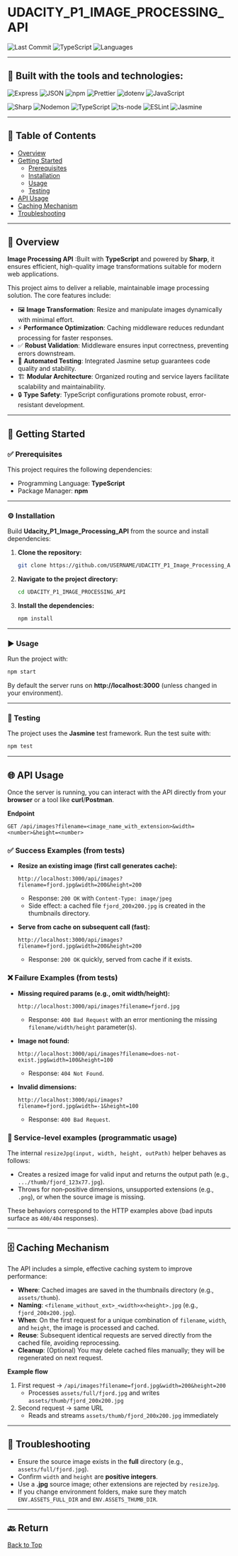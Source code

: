 # UDACITY_P1_IMAGE_PROCESSING_API

![Last Commit](https://img.shields.io/github/last-commit/AbdKhuffash/Udacity_P1_Image_Processing_API?color=blue&label=last%20commit)
![TypeScript](https://img.shields.io/badge/typescript-81.7%25-blue) 
![Languages](https://img.shields.io/badge/languages-2-brightgreen)

---

## 🚀 Built with the tools and technologies:

![Express](https://img.shields.io/badge/Express-black?logo=express&logoColor=white)
![JSON](https://img.shields.io/badge/JSON-black?logo=json&logoColor=white)
![npm](https://img.shields.io/badge/npm-CB3837?logo=npm&logoColor=white)
![Prettier](https://img.shields.io/badge/Prettier-F7B93E?logo=prettier&logoColor=black)
![dotenv](https://img.shields.io/badge/.ENV-ECD53F?logo=dotenv&logoColor=black)
![JavaScript](https://img.shields.io/badge/JavaScript-F7DF1E?logo=javascript&logoColor=black)

![Sharp](https://img.shields.io/badge/sharp-00C300?logo=sharp&logoColor=white)
![Nodemon](https://img.shields.io/badge/Nodemon-76D04B?logo=nodemon&logoColor=white)
![TypeScript](https://img.shields.io/badge/TypeScript-007ACC?logo=typescript&logoColor=white)
![ts-node](https://img.shields.io/badge/ts--node-3178C6?logo=ts-node&logoColor=white)
![ESLint](https://img.shields.io/badge/ESLint-4B32C3?logo=eslint&logoColor=white)
![Jasmine](https://img.shields.io/badge/Jasmine-8A4182?logo=jasmine&logoColor=white)

---

## 📑 Table of Contents
- [Overview](#overview)
- [Getting Started](#getting-started)
  - [Prerequisites](#prerequisites)
  - [Installation](#installation)
  - [Usage](#usage)
  - [Testing](#testing)
- [API Usage](#api-usage)
- [Caching Mechanism](#caching-mechanism)
- [Troubleshooting](#troubleshooting)

---

## 📖 Overview

**Image Processing API** :Built with **TypeScript** and powered by **Sharp**, it ensures efficient, high-quality image transformations suitable for modern web applications.

This project aims to deliver a reliable, maintainable image processing solution. The core features include:

- 🖼️ **Image Transformation**: Resize and manipulate images dynamically with minimal effort.  
- ⚡ **Performance Optimization**: Caching middleware reduces redundant processing for faster responses.  
- ✅ **Robust Validation**: Middleware ensures input correctness, preventing errors downstream.  
- 🧪 **Automated Testing**: Integrated Jasmine setup guarantees code quality and stability.  
- 🏗️ **Modular Architecture**: Organized routing and service layers facilitate scalability and maintainability.  
- 🔒 **Type Safety**: TypeScript configurations promote robust, error-resistant development.  

---

## 🚀 Getting Started

### ✅ Prerequisites
This project requires the following dependencies:

- Programming Language: **TypeScript**  
- Package Manager: **npm**

---

### ⚙️ Installation
Build **Udacity_P1_Image_Processing_API** from the source and install dependencies:

1. **Clone the repository:**
   ```bash
   git clone https://github.com/USERNAME/UDACITY_P1_Image_Processing_API
   ```

2. **Navigate to the project directory:**
   ```bash
   cd UDACITY_P1_IMAGE_PROCESSING_API
   ```

3. **Install the dependencies:**
   ```bash
   npm install
   ```

---

### ▶️ Usage
Run the project with:

```bash
npm start
```

By default the server runs on **http://localhost:3000** (unless changed in your environment).

---

### 🧪 Testing
The project uses the **Jasmine** test framework. Run the test suite with:

```bash
npm test
```

---

## 🌐 API Usage

Once the server is running, you can interact with the API directly from your **browser** or a tool like **curl**/**Postman**.

**Endpoint**
```
GET /api/images?filename=<image_name_with_extension>&width=<number>&height=<number>
```

### ✅ Success Examples (from tests)

- **Resize an existing image (first call generates cache):**
  ```
  http://localhost:3000/api/images?filename=fjord.jpg&width=200&height=200
  ```
  - Response: `200 OK` with `Content-Type: image/jpeg`  
  - Side effect: a cached file `fjord_200x200.jpg` is created in the thumbnails directory.

- **Serve from cache on subsequent call (fast):**
  ```
  http://localhost:3000/api/images?filename=fjord.jpg&width=200&height=200
  ```
  - Response: `200 OK` quickly, served from cache if it exists.

### ❌ Failure Examples (from tests)

- **Missing required params (e.g., omit width/height):**
  ```
  http://localhost:3000/api/images?filename=fjord.jpg
  ```
  - Response: `400 Bad Request` with an error mentioning the missing `filename/width/height` parameter(s).

- **Image not found:**
  ```
  http://localhost:3000/api/images?filename=does-not-exist.jpg&width=100&height=100
  ```
  - Response: `404 Not Found`.

- **Invalid dimensions:**
  ```
  http://localhost:3000/api/images?filename=fjord.jpg&width=-1&height=100
  ```
  - Response: `400 Bad Request`.

### 🧩 Service-level examples (programmatic usage)

The internal `resizeJpg(input, width, height, outPath)` helper  behaves as follows:

- Creates a resized image for valid input and returns the output path (e.g., `.../thumb/fjord_123x77.jpg`).
- Throws for non‑positive dimensions, unsupported extensions (e.g., `.png`), or when the source image is missing.

These behaviors correspond to the HTTP examples above (bad inputs surface as `400/404` responses).

---

## 🗄️ Caching Mechanism

The API includes a simple, effective caching system to improve performance:

- **Where**: Cached images are saved in the thumbnails directory (e.g., `assets/thumb`).  
- **Naming**: `<filename_without_ext>_<width>x<height>.jpg` (e.g., `fjord_200x200.jpg`).  
- **When**: On the first request for a unique combination of `filename`, `width`, and `height`, the image is processed and cached.  
- **Reuse**: Subsequent identical requests are served directly from the cached file, avoiding reprocessing.  
- **Cleanup**: (Optional) You may delete cached files manually; they will be regenerated on next request.

**Example flow**

1. First request → `/api/images?filename=fjord.jpg&width=200&height=200`  
   - Processes `assets/full/fjord.jpg` and writes `assets/thumb/fjord_200x200.jpg`  
2. Second request → same URL  
   - Reads and streams `assets/thumb/fjord_200x200.jpg` immediately

---

## 🔧 Troubleshooting

- Ensure the source image exists in the **full** directory (e.g., `assets/full/fjord.jpg`).  
- Confirm `width` and `height` are **positive integers**.  
- Use a **.jpg** source image; other extensions are rejected by `resizeJpg`.  
- If you change environment folders, make sure they match `ENV.ASSETS_FULL_DIR` and `ENV.ASSETS_THUMB_DIR`.

---

## 🔙 Return
[Back to Top](#udacity_p1_image_processing_api)
